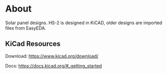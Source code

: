 # About
Solar panel designs. HS-2 is designed in KiCAD, older designs are imported files from EasyEDA.

## KiCad Resources
Download: https://www.kicad.org/download/

Docs: https://docs.kicad.org/#_getting_started
